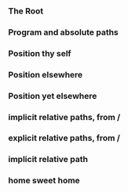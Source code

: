 ### The Root

### Program and absolute paths

### Position thy self

### Position elsewhere

### Position yet elsewhere

### implicit relative paths, from /

### explicit relative paths, from /

### implicit relative path

### home sweet home
